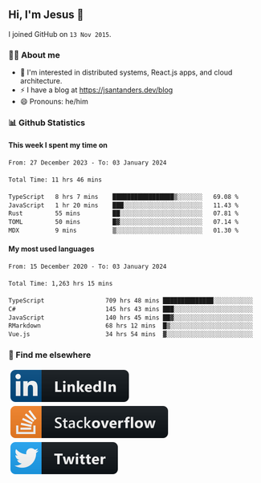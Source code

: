 ## Hi, I'm Jesus 👋

I joined GitHub on `13 Nov 2015`.

<!-- Talking about you -->

### 👨‍💻 About me

- 👦 I'm interested in distributed systems, React.js apps, and cloud architecture.
- ⚡️ I have a blog at <https://jsantanders.dev/blog>
- 😄 Pronouns: he/him

### 📊 Github Statistics

#### This week I spent my time on

<!--START_SECTION:weekly-->

```txt
From: 27 December 2023 - To: 03 January 2024

Total Time: 11 hrs 46 mins

TypeScript   8 hrs 7 mins    █████████████████▒░░░░░░░   69.08 %
JavaScript   1 hr 20 mins    ███░░░░░░░░░░░░░░░░░░░░░░   11.43 %
Rust         55 mins         ██░░░░░░░░░░░░░░░░░░░░░░░   07.81 %
TOML         50 mins         █▓░░░░░░░░░░░░░░░░░░░░░░░   07.14 %
MDX          9 mins          ▒░░░░░░░░░░░░░░░░░░░░░░░░   01.30 %
```

<!--END_SECTION:weekly-->

#### My most used languages

<!--START_SECTION:alltime-->

```txt
From: 15 December 2020 - To: 03 January 2024

Total Time: 1,263 hrs 15 mins

TypeScript                 709 hrs 48 mins ██████████████░░░░░░░░░░░   56.19 %
C#                         145 hrs 43 mins ███░░░░░░░░░░░░░░░░░░░░░░   11.54 %
JavaScript                 140 hrs 45 mins ██▓░░░░░░░░░░░░░░░░░░░░░░   11.14 %
RMarkdown                  68 hrs 12 mins  █▒░░░░░░░░░░░░░░░░░░░░░░░   05.40 %
Vue.js                     34 hrs 54 mins  ▓░░░░░░░░░░░░░░░░░░░░░░░░   02.76 %
```

<!--END_SECTION:alltime-->

### 📢 Find me elsewhere

<p>
  <a target="_blank" href="https://linkedin.com/in/jsantanders">
    <img src="https://github.com/jsantanders/jsantanders/blob/master/img/linkedin.svg" alt="LinkedIn" style="vertical-align:top; margin:4px">
  </a>
  
  <a target="_blank" href="https://stackoverflow.com/users/7318331/jesus-santander">
    <img src="https://github.com/jsantanders/jsantanders/blob/master/img/stackoverflow.svg" alt="StackOverflow" style="vertical-align:top; margin:4px">
  </a>
  
  <a target="_blank" href="http://twitter.com/jsantanders">
    <img src="https://github.com/jsantanders/jsantanders/blob/master/img/twitter.svg" alt="Twitter" style="vertical-align:top; margin:4px">
  </a>
</p>

